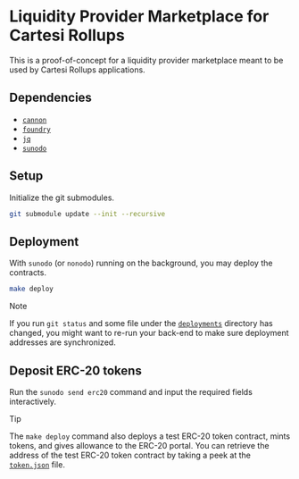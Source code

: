 # Liquidity Provider Marketplace for Cartesi Rollups

This is a proof-of-concept for a liquidity provider marketplace meant to be used by Cartesi Rollups applications.

## Dependencies

- [`cannon`](https://usecannon.com)
- [`foundry`](https://book.getfoundry.sh)
- [`jq`](https://jqlang.github.io/jq/)
- [`sunodo`](https://sunodo.io)

## Setup

Initialize the git submodules.

```sh
git submodule update --init --recursive
```

## Deployment

With `sunodo` (or `nonodo`) running on the background, you may deploy the contracts.

```sh
make deploy
```

> [!NOTE]
> If you run `git status` and some file under the [`deployments`](./backend/src/deployments) directory has changed,
> you might want to re-run your back-end to make sure deployment addresses are synchronized.

## Deposit ERC-20 tokens

Run the `sunodo send erc20` command and input the required fields interactively.

> [!TIP]
> The `make deploy` command also deploys a test ERC-20 token contract, mints tokens, and gives allowance to the ERC-20 portal.
> You can retrieve the address of the test ERC-20 token contract by taking a peek at the [`token.json`](./backend/src/deployments/token.json) file.

